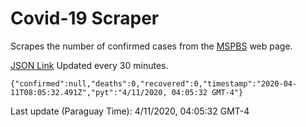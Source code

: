# Covid-19 Scraper

Scrapes the number of confirmed cases from the [MSPBS](https://www.mspbs.gov.py/covid-19.php) web page.

[JSON Link](https://jmayalag.github.io/covid19-scrape/cases.json)
Updated every 30 minutes.
```
{"confirmed":null,"deaths":0,"recovered":0,"timestamp":"2020-04-11T08:05:32.491Z","pyt":"4/11/2020, 04:05:32 GMT-4"}
```
Last update (Paraguay Time): 4/11/2020, 04:05:32 GMT-4